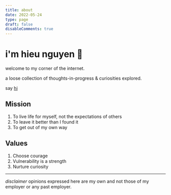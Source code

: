 ```yaml
---
title: about
date: 2022-05-24
type: page
draft: false
disableComments: true
---
```


# i'm hieu nguyen 🌻 

welcome to my corner of the internet. 

a loose collection of thoughts-in-progress & curiosities explored.

say [hi](mailto:hieu6n@gmail.com)

## Mission
1. To live life for myself, not the expectations of others
2. To leave it better than I found it
3. To get out of my own way
    
## Values
1. Choose courage
2. Vulnerability is a strength
3. Nurture curiosity


---
*disclaimer*
opinions expressed here are my own and not those of my employer or any past employer.
